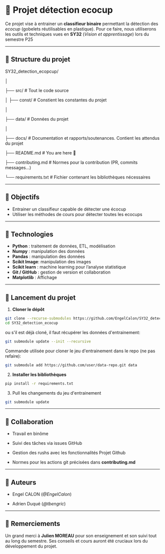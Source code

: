 # 🥤 Projet détection ecocup

Ce projet vise à entrainer un **classifieur binaire** permettant la détection des *ecocup* (gobelets réutilisables en plastique). Pour ce faire, nous utiliserons les outils et techniques vues en **SY32** (*Vision et apprentissage*) lors du semestre P25

---

## 📁 Structure du projet

SY32_detection_ecopcup/

│

├── src/                      # Tout le code source

│   ├── const/                # Constient les constantes du projet

│

├── data/                     # Données du projet

│

├── docs/                     # Documentation et rapports/soutenances. Contient les attendus du projet

├── README.md                 # You are here 📌

├── contributing.md                 # Normes pour la contribution (PR, commits messages...)

└── requirements.txt          # Fichier contenant les bibliothèques nécessaires

---

## 🎯 Objectifs

- Entrainer un classifieur capable de détecter une écocup
- Utiliser les méthodes de cours pour détecter toutes les ecocups

---

## 🔧 Technologies

- **Python** : traitement de données, ETL, modélisation
- **Numpy** : manipulation des données
- **Pandas** : manipulation des données
- **Scikit Image**: manipulation des images
- **Scikit learn** : machine learning pour l’analyse statistique
- **Git / GitHub** : gestion de version et collaboration
- **Matplotlib** : Affichage

---

## 🚀 Lancement du projet

1. **Cloner le dépôt**
```bash
git clone --recurse-submodules https://github.com/EngelCalon/SY32_detection_ecocup.git
cd SY32_detection_ecocup
```
ou s'il est déjà cloné, il faut récupérer les données d'entrainement:

```bash
git submodule update --init --recursive
```

Commande utilisée pour cloner le jeu d'entrainement dans le repo (ne pas refaire):

```bash
git submodule add https://github.com/user/data-repo.git data
```

2. **Installer les bibliothèques**
```bash
pip install -r requirements.txt
```

3. Pull les changements du jeu d'entrainement

```bash
git submodule update
```

---

## 👥 Collaboration

- Travail en binôme

- Suivi des tâches via issues GitHub

- Gestion des rushs avec les fonctionnalités Projet Github

- Normes pour les actions git précisées dans **contributing.md**

---

## 🧠 Auteurs

- Engel CALON (*@EngelCalon*)

- Adrien Duqué (*@tbengric*)

---

## 🙏 Remerciements

Un grand merci à **Julien MOREAU** pour son enseignement et son suivi tout au long du semestre. Ses conseils et cours auront été cruciaux lors du développement du projet.

